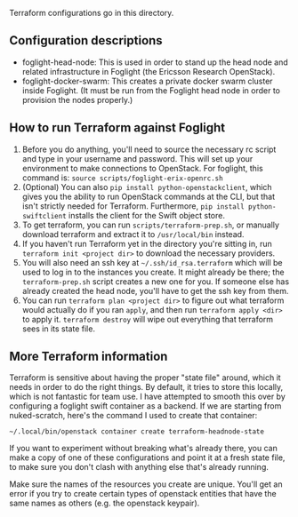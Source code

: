 Terraform configurations go in this directory.

Configuration descriptions
--------------------------

- foglight-head-node: This is used in order to stand up the head node and
related infrastructure in Foglight (the Ericsson Research OpenStack).
- foglight-docker-swarm: This creates a private docker swarm cluster inside
Foglight. (It must be run from the Foglight head node in order to provision
the nodes properly.)

How to run Terraform against Foglight
-------------------------------------

1. Before you do anything, you'll need to source the necessary rc script and
type in your username and password. This will set up your environment to make
connections to OpenStack. For foglight, this command is: `source
scripts/foglight-erix-openrc.sh`
2. (Optional) You can also `pip install python-openstackclient`, which gives
you the ability to run OpenStack commands at the CLI, but that isn't strictly
needed for Terraform. Furthermore, `pip install python-swiftclient` installs
the client for the Swift object store.
3. To get terraform, you can run `scripts/terraform-prep.sh`, or manually
download terraform and extract it to `/usr/local/bin` instead.
4. If you haven't run Terraform yet in the directory you're sitting in, run
`terraform init <project dir>` to download the necessary providers.
5. You will also need an ssh key at `~/.ssh/id_rsa.terraform` which will be
used to log in to the instances you create. It might already be there; the
`terraform-prep.sh` script creates a new one for you. If someone else has
already created the head node, you'll have to get the ssh key from them.
6. You can run `terraform plan <project dir>` to figure out what terraform
would actually do if you ran `apply`, and then run `terraform apply <dir>` to
apply it. `terraform destroy` will wipe out everything that terraform sees in
its state file.

More Terraform information
--------------------------

Terraform is sensitive about having the proper "state file" around, which it
needs in order to do the right things. By default, it tries to store this
locally, which is not fantastic for team use. I have attempted to smooth this
over by configuring a foglight swift container as a backend. If we are starting
from nuked-scratch, here's the command I used to create that container:

`~/.local/bin/openstack container create terraform-headnode-state`

If you want to experiment without breaking what's already there, you can make a
copy of one of these configurations and point it at a fresh state file, to make
sure you don't clash with anything else that's already running.

Make sure the names of the resources you create are unique. You'll get an error
if you try to create certain types of openstack entities that have the same
names as others (e.g. the openstack keypair).
